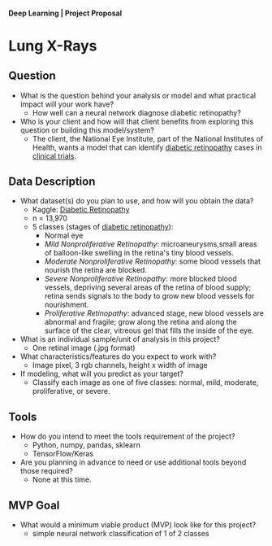 #### Deep Learning | Project Proposal

# Lung X-Rays   

## Question
* What is the question behind your analysis or model and what practical impact will your work have?
    * How well can a neural network diagnose diabetic retinopathy?  
* Who is your client and how will that client benefits from exploring this question or building this model/system?
    * The client, the National Eye Institute, part of the National Institutes of Health, wants a model that can identify [diabetic retinopathy](https://www.nei.nih.gov/learn-about-eye-health/eye-conditions-and-diseases/diabetic-retinopathy) cases in [clinical trials](https://iovs.arvojournals.org/article.aspx?articleid=2565675). 

## Data Description
* What dataset(s) do you plan to use, and how will you obtain the data? 
    * Kaggle: [Diabetic Retinopathy](https://www.kaggle.com/datasets/sachinkumar413/diabetic-retinopathy-preprocessed-dataset)
    * n = 13,970
    * 5 classes (stages of [diabetic retinopathy](https://www.nei.nih.gov/sites/default/files/health-pdfs/diabeticretino.pdf)):
        * Normal eye
        * *Mild Nonproliferative Retinopathy*: microaneurysms,small areas of balloon-like swelling in the retina's tiny blood vessels. 
        * *Moderate Nonproliferative Retinopathy*: some blood vessels that nourish the retina are blocked.
        * *Severe Nonproliferative Retinopathy*: more blocked blood vessels, depriving several areas of the retina of blood supply; retina sends signals to the body to grow new blood vessels for nourishment.
        * *Proliferative Retinopathy*: advanced stage, new blood vessels are abnormal and fragile; grow along the retina and along the surface of the clear, vitreous gel that fills the inside of the eye. 
* What is an individual sample/unit of analysis in this project?
    * One retinal image (.jpg format)
* What characteristics/features do you expect to work with?
    * Image pixel, 3 rgb channels, height x width of image
* If modeling, what will you predict as your target?
    * Classify each image as one of five classes: normal, mild, moderate, proliferative, or severe. 
    
## Tools
* How do you intend to meet the tools requirement of the project?
    * Python, numpy, pandas, sklearn 
    * TensorFlow/Keras
* Are you planning in advance to need or use additional tools beyond those required?
    * None at this time.

## MVP Goal
* What would a minimum viable product (MVP) look like for this project?
    * simple neural network classification of 1 of 2 classes
    